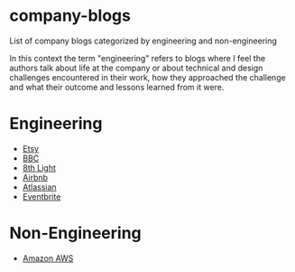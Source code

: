 # company-blogs

List of company blogs categorized by engineering and non-engineering

In this context the term "engineering" refers to blogs where I feel the authors talk about life at the company or about technical and design challenges encountered in their work, how they approached the challenge and what their outcome and lessons learned from it were.

# Engineering

-   [Etsy](https://www.etsy.com/codeascraft)
-   [BBC](https://medium.com/bbc-design-engineering)
-   [8th Light](https://8thlight.com/blog/)
-   [Airbnb](https://medium.com/airbnb-engineering)
-   [Atlassian](https://blog.developer.atlassian.com/)
-   [Eventbrite](https://www.eventbrite.com/engineering/)

# Non-Engineering

-   [Amazon AWS](https://aws.amazon.com/blogs/aws/)
